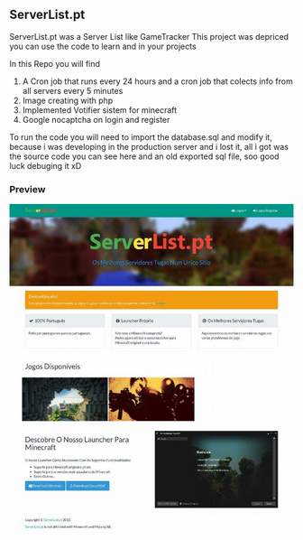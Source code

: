 ## ServerList.pt

ServerList.pt was a Server List like GameTracker
This project was depriced you can use the code to learn and in your projects

In this Repo you will find
1. A Cron job that runs every 24 hours and a cron job that colects info from all servers every 5 minutes
2. Image creating with php
3. Implemented Votifier sistem for minecraft
4. Google nocaptcha on login and register

To run the code you will need to import the database.sql and modify it, because i was developing in the production server and i lost it, all i got was the source code you can see here and an old exported sql file, soo good luck debuging it xD

### Preview
![preview](https://raw.githubusercontent.com/G4brym/ServerList.pt/master/preview.jpg)
